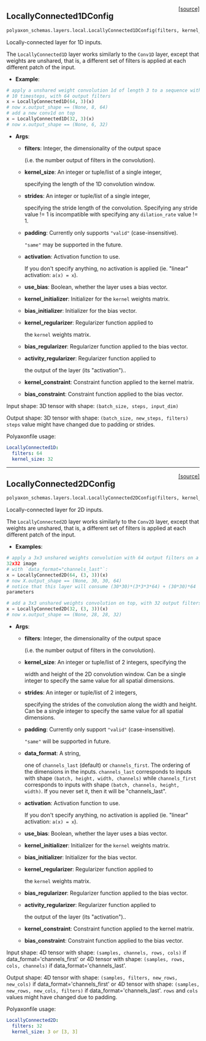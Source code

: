 <span style="float:right;">[[source]](https://github.com/polyaxon/polyaxon/blob/master/polyaxon_schemas/layers/local.py#L46)</span>
## LocallyConnected1DConfig

```python
polyaxon_schemas.layers.local.LocallyConnected1DConfig(filters, kernel_size, strides=1, padding='valid', data_format=None, activation=None, use_bias=True, kernel_initializer=<polyaxon_schemas.initializations.GlorotUniformInitializerConfig object at 0x106684e10>, bias_initializer=<polyaxon_schemas.initializations.ZerosInitializerConfig object at 0x106684dd8>, kernel_regularizer=None, bias_regularizer=None, activity_regularizer=None, kernel_constraint=None, bias_constraint=None)
```

Locally-connected layer for 1D inputs.

The `LocallyConnected1D` layer works similarly to
the `Conv1D` layer, except that weights are unshared,
that is, a different set of filters is applied at each different patch
of the input.

- __Example__:


```python
# apply a unshared weight convolution 1d of length 3 to a sequence with
# 10 timesteps, with 64 output filters
x = LocallyConnected1D(64, 3)(x)
# now x.output_shape == (None, 8, 64)
# add a new conv1d on top
x = LocallyConnected1D(32, 3)(x)
# now x.output_shape == (None, 6, 32)
```

- __Args__:

	- __filters__: Integer, the dimensionality of the output space

		(i.e. the number output of filters in the convolution).
	- __kernel_size__: An integer or tuple/list of a single integer,

		specifying the length of the 1D convolution window.
	- __strides__: An integer or tuple/list of a single integer,

		specifying the stride length of the convolution.
		Specifying any stride value != 1 is incompatible with specifying
		any `dilation_rate` value != 1.
	- __padding__: Currently only supports `"valid"` (case-insensitive).

		`"same"` may be supported in the future.
	- __activation__: Activation function to use.

		If you don't specify anything, no activation is applied
		(ie. "linear" activation: `a(x) = x`).
	- __use_bias__: Boolean, whether the layer uses a bias vector.

	- __kernel_initializer__: Initializer for the `kernel` weights matrix.

	- __bias_initializer__: Initializer for the bias vector.

	- __kernel_regularizer__: Regularizer function applied to

		the `kernel` weights matrix.
	- __bias_regularizer__: Regularizer function applied to the bias vector.

	- __activity_regularizer__: Regularizer function applied to

		the output of the layer (its "activation")..
	- __kernel_constraint__: Constraint function applied to the kernel matrix.

	- __bias_constraint__: Constraint function applied to the bias vector.


Input shape:
	3D tensor with shape: `(batch_size, steps, input_dim)`

Output shape:
	3D tensor with shape: `(batch_size, new_steps, filters)`
	`steps` value might have changed due to padding or strides.

Polyaxonfile usage:

```yaml
LocallyConnected1D:
  filters: 64
  kernel_size: 32
```


----

<span style="float:right;">[[source]](https://github.com/polyaxon/polyaxon/blob/master/polyaxon_schemas/layers/local.py#L172)</span>
## LocallyConnected2DConfig

```python
polyaxon_schemas.layers.local.LocallyConnected2DConfig(filters, kernel_size, strides=(1, 1), padding='valid', data_format=None, activation=None, use_bias=True, kernel_initializer=<polyaxon_schemas.initializations.GlorotUniformInitializerConfig object at 0x106693400>, bias_initializer=<polyaxon_schemas.initializations.ZerosInitializerConfig object at 0x1066933c8>, kernel_regularizer=None, bias_regularizer=None, activity_regularizer=None, kernel_constraint=None, bias_constraint=None)
```

Locally-connected layer for 2D inputs.

The `LocallyConnected2D` layer works similarly
to the `Conv2D` layer, except that weights are unshared,
that is, a different set of filters is applied at each
different patch of the input.

- __Examples__:


```python
# apply a 3x3 unshared weights convolution with 64 output filters on a
32x32 image
# with `data_format="channels_last"`:
x = LocallyConnected2D(64, (3, 3))(x)
# now X.output_shape == (None, 30, 30, 64)
# notice that this layer will consume (30*30)*(3*3*3*64) + (30*30)*64
parameters

# add a 3x3 unshared weights convolution on top, with 32 output filters:
x = LocallyConnected2D(32, (3, 3))(x)
# now x.output_shape == (None, 28, 28, 32)
```

- __Args__:

	- __filters__: Integer, the dimensionality of the output space

		(i.e. the number output of filters in the convolution).
	- __kernel_size__: An integer or tuple/list of 2 integers, specifying the

		width and height of the 2D convolution window.
		Can be a single integer to specify the same value for
		all spatial dimensions.
	- __strides__: An integer or tuple/list of 2 integers,

		specifying the strides of the convolution along the width and height.
		Can be a single integer to specify the same value for
		all spatial dimensions.
	- __padding__: Currently only support `"valid"` (case-insensitive).

		`"same"` will be supported in future.
	- __data_format__: A string,

		one of `channels_last` (default) or `channels_first`.
		The ordering of the dimensions in the inputs.
		`channels_last` corresponds to inputs with shape
		`(batch, height, width, channels)` while `channels_first`
		corresponds to inputs with shape
		`(batch, channels, height, width)`.
		If you never set it, then it will be "channels_last".
	- __activation__: Activation function to use.

		If you don't specify anything, no activation is applied
		(ie. "linear" activation: `a(x) = x`).
	- __use_bias__: Boolean, whether the layer uses a bias vector.

	- __kernel_initializer__: Initializer for the `kernel` weights matrix.

	- __bias_initializer__: Initializer for the bias vector.

	- __kernel_regularizer__: Regularizer function applied to

		the `kernel` weights matrix.
	- __bias_regularizer__: Regularizer function applied to the bias vector.

	- __activity_regularizer__: Regularizer function applied to

		the output of the layer (its "activation")..
	- __kernel_constraint__: Constraint function applied to the kernel matrix.

	- __bias_constraint__: Constraint function applied to the bias vector.


Input shape:
	4D tensor with shape:
	`(samples, channels, rows, cols)` if data_format='channels_first'
	or 4D tensor with shape:
	`(samples, rows, cols, channels)` if data_format='channels_last'.

Output shape:
	4D tensor with shape:
	`(samples, filters, new_rows, new_cols)` if data_format='channels_first'
	or 4D tensor with shape:
	`(samples, new_rows, new_cols, filters)` if data_format='channels_last'.
	`rows` and `cols` values might have changed due to padding.

Polyaxonfile usage:

```yaml
LocallyConnected2D:
  filters: 32
  kernel_size: 3 or [3, 3]
```
